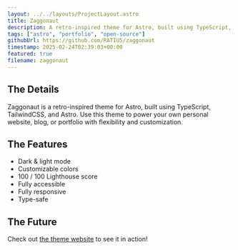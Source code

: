 ```yaml
---
layout: ../../layouts/ProjectLayout.astro
title: Zaggonaut
description: A retro-inspired theme for Astro, built using TypeScript, TailwindCSS, and Astro.
tags: ["astro", "portfolio", "open-source"]
githubUrl: https://github.com/RATIU5/zaggonaut
timestamp: 2025-02-24T02:39:03+00:00
featured: true
filename: zaggonaut
---
```


## The Details

Zaggonaut is a retro-inspired theme for Astro, built using TypeScript, TailwindCSS, and Astro. Use this theme to power your own personal website, blog, or portfolio with flexibility and customization.

## The Features

- Dark & light mode
- Customizable colors
- 100 / 100 Lighthouse score
- Fully accessible
- Fully responsive
- Type-safe

## The Future

Check out [the theme website](https://zaggonaut.dev) to see it in action!